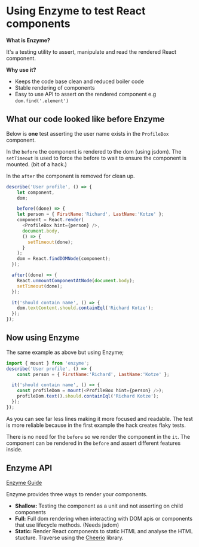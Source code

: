 # Using Enzyme to test React components

**What is Enzyme?**

It's a testing utility to assert, manipulate and read the rendered React component.

**Why use it?**

* Keeps the code base clean and reduced boiler code
* Stable rendering of components
* Easy to use API to assert on the rendered component e.g `dom.find('.element')`

## What our code looked like before Enzyme

Below is **one** test asserting the user name exists in the `ProfileBox` component.

In the `before` the component is rendered to the dom (using jsdom). The `setTimeout` is used to force the before to wait to ensure the component is mounted. (bit of a hack.)

In the `after` the component is removed for clean up.

```JavaScript
describe('User profile', () => {
	let component,
	dom;

	before((done) => {
    let person = { FirstName:'Richard', LastName:'Kotze' };
    component = React.render(
      <ProfileBox hint={person} />,
      document.body,
      () => {
        setTimeout(done);
      }
    );
    dom = React.findDOMNode(component);
  });

  after((done) => {
    React.unmountComponentAtNode(document.body);
    setTimeout(done);
  });

  it('should contain name', () => {
    dom.textContent.should.containEql('Richard Kotze');
  });
});
```

## Now using Enzyme

The same example as above but using Enzyme;

```JavaScript
import { mount } from 'enzyme';
describe('User profile', () => {
	const person = { FirstName:'Richard', LastName:'Kotze' };

  it('should contain name', () => {
    const profileDom = mount(<ProfileBox hint={person} />);
    profileDom.text().should.containEql('Richard Kotze');
  });
});
```

As you can see far less lines making it more focused and readable.  The test is more reliable because in the first example the hack creates flaky tests.

There is no need for the `before` so we render the component in the `it`. The component can be rendered in the `before` and assert different features inside. 

## Enzyme API

[Enzyme Guide](http://airbnb.io/enzyme/)

Enzyme provides three ways to render your components.

- **Shallow:** Testing the component as a unit and not asserting on child components 
- **Full:** Full dom rendering when interacting with DOM apis or components that use lifecycle methods. (Needs jsdom)
- **Static:** Render React components to static HTML and analyse the HTML stucture. Traverse using the [Cheerio](http://cheerio.js.org/) library.